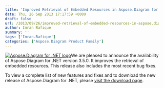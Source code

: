 ```yaml
---
title: 'Improved Retrieval of Embedded Resources in Aspose.Diagram for .NET 3.5.0'
date: Thu, 26 Sep 2013 17:17:59 +0000
draft: false
url: /2013/09/26/improved-retrieval-of-embedded-resources-in-aspose.diagram-for-.net-3.5.0/
author: Imran Rafique
summary: ''
tags: ['Imran.Rafique']
categories: ['Aspose.Diagram Product Family']
---
```


[](https://blog.aspose.com/wp-content/uploads/sites/2/2012/06/aspose.diagram-logo2.jpg)[![Aspose.Diagram for .NET logo][1]](https://blog.aspose.com/wp-content/uploads/sites/2/2013/06/aspose-Diagram-for-net_100.png)We are pleased to announce the availability of Aspose.Diagram for .NET version 3.5.0. It improves the retrieval of embedded resources. This release also includes the most recent bug fixes.

To view a complete list of new features and fixes and to download the new release of Aspose.Diagram for .NET, please [visit the download page][2].




[1]: https://blog.aspose.com/wp-content/uploads/sites/2/2013/06/aspose-Diagram-for-net_100.png "Aspose.Diagram for .NET logo"
[2]: http://www.aspose.com/community/files/51/.net-components/aspose.diagram-for-.net/default.aspx




